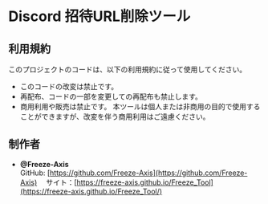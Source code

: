 # Discord 招待URL削除ツール

## 利用規約

このプロジェクトのコードは、以下の利用規約に従って使用してください。

- このコードの改変は禁止です。
- 再配布、コードの一部を変更しての再配布も禁止します。
- 商用利用や販売は禁止です。
  本ツールは個人または非商用の目的で使用することができますが、改変を伴う商用利用はご遠慮ください。

## 制作者

- **@Freeze-Axis**  
  GitHub: [https://github.com/Freeze-Axis](https://github.com/Freeze-Axis)
　サイト：[https://freeze-axis.github.io/Freeze_Tool](https://freeze-axis.github.io/Freeze_Tool/)
